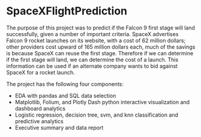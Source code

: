 # SpaceXFlightPrediction

The purpose of this project was to predict if the Falcon 9 first stage will land successfully, given a number of important criteria. SpaceX advertises Falcon 9 rocket launches on its website, with a cost of 62 million dollars; other providers cost upward of 165 million dollars each, much of the savings is because SpaceX can reuse the first stage. Therefore if we can determine if the first stage will land, we can determine the cost of a launch. This information can be used if an alternate company wants to bid against SpaceX for a rocket launch.

The project has the following four components:
- EDA with pandas and SQL data selection
- Matplotlib, Folium, and Plotly Dash python interactive visualization and dashboard analytics
- Logistic regression, decision tree, svm, and knn classification and predictive analytics
- Executive summary and data report

